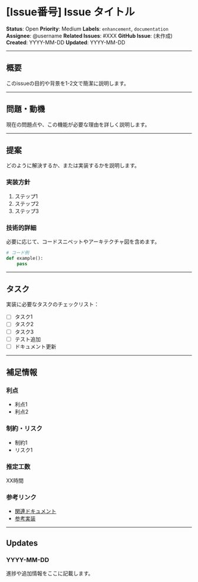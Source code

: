 # [Issue番号] Issue タイトル

**Status**: Open
**Priority**: Medium
**Labels**: `enhancement`, `documentation`
**Assignee**: @username
**Related Issues**: #XXX
**GitHub Issue**: (未作成)
**Created**: YYYY-MM-DD
**Updated**: YYYY-MM-DD

---

## 概要

このissueの目的や背景を1-2文で簡潔に説明します。

---

## 問題・動機

現在の問題点や、この機能が必要な理由を詳しく説明します。

---

## 提案

どのように解決するか、または実装するかを説明します。

### 実装方針

1. ステップ1
2. ステップ2
3. ステップ3

### 技術的詳細

必要に応じて、コードスニペットやアーキテクチャ図を含めます。

```python
# コード例
def example():
    pass
```

---

## タスク

実装に必要なタスクのチェックリスト：

- [ ] タスク1
- [ ] タスク2
- [ ] タスク3
- [ ] テスト追加
- [ ] ドキュメント更新

---

## 補足情報

### 利点

- 利点1
- 利点2

### 制約・リスク

- 制約1
- リスク1

### 推定工数

XX時間

### 参考リンク

- [関連ドキュメント](https://example.com)
- [参考実装](https://github.com/...)

---

## Updates

### YYYY-MM-DD

進捗や追加情報をここに記載します。
